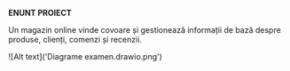 **ENUNT PROIECT**

Un magazin online vinde covoare și gestionează informații de bază despre produse, clienți, comenzi și recenzii. 

![Alt text]('Diagrame examen.drawio.png')
